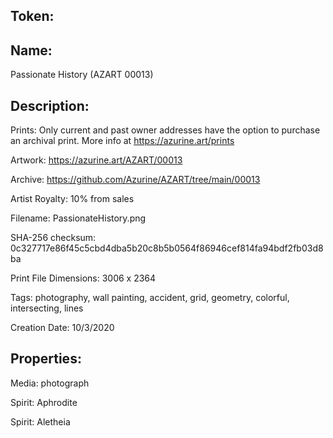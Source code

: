 ## Token:



## Name:

Passionate History (AZART 00013)

## Description: 



Prints: Only current and past owner addresses have the option to purchase an archival print. More info at https://azurine.art/prints

Artwork: https://azurine.art/AZART/00013

Archive: https://github.com/Azurine/AZART/tree/main/00013

Artist Royalty: 10% from sales

Filename: PassionateHistory.png

SHA-256 checksum: 0c327717e86f45c5cbd4dba5b20c8b5b0564f86946cef814fa94bdf2fb03d8ba

Print File Dimensions: 3006 x 2364

Tags: photography, wall painting, accident, grid, geometry, colorful, intersecting, lines

Creation Date: 10/3/2020

## Properties:

Media: photograph

Spirit: Aphrodite

Spirit: Aletheia
